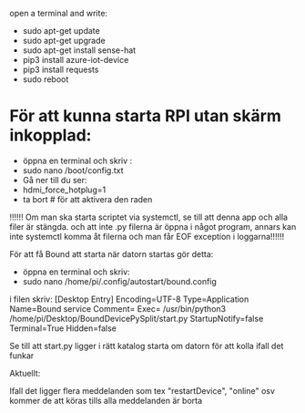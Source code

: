 open a terminal and write:

- sudo apt-get update
- sudo apt-get upgrade
- sudo apt-get install sense-hat
- pip3 install azure-iot-device
- pip3 install requests
- sudo reboot

# För att kunna starta RPI utan skärm inkopplad:
- öppna en terminal och skriv :
- sudo nano /boot/config.txt
- Gå ner till du ser:
- hdmi_force_hotplug=1
- ta bort # för att aktivera den raden



 !!!!!! Om man ska starta scriptet via systemctl, se till att denna app och alla filer är stängda. 
och att inte .py filerna är öppna i något program, annars kan inte systemctl 
 komma åt filerna och man får EOF exception i loggarna!!!!!!


För att få Bound att starta när datorn startas gör detta:
- öppna en terminal och skriv:
- sudo nano /home/pi/.config/autostart/bound.config

i filen skriv:
[Desktop Entry]
Encoding=UTF-8
Type=Application
Name=Bound service
Comment=
Exec= /usr/bin/python3 /home/pi/Desktop/BoundDevicePySplit/start.py
StartupNotify=false
Terminal=True
Hidden=false


Se till att start.py ligger i rätt katalog
starta om datorn för att kolla ifall det funkar





Aktuellt:

Ifall det ligger flera meddelanden som tex "restartDevice", "online" osv kommer de att köras tills alla meddelanden är borta
